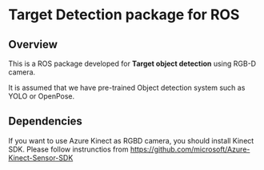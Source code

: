 # Target Detection package for ROS

## Overview

This is a ROS package developed for **Target object detection** using RGB-D camera.

It is assumed that we have pre-trained Object detection system such as YOLO or OpenPose.


## Dependencies
If you want to use Azure Kinect as RGBD camera, you should install Kinect SDK.
Please follow instrunctios from https://github.com/microsoft/Azure-Kinect-Sensor-SDK


# 
